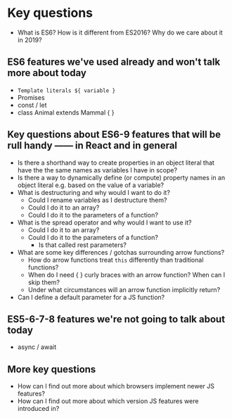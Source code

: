 # Key questions
- What is ES6? How is it different from ES2016? Why do we care about it in 2019?

## ES6 features we've used already and won't talk more about today
- `Template literals ${ variable }`
- Promises
- const / let
- class Animal extends Mammal { }

## Key questions about ES6-9 features that will be rull handy —— in React and in general
- Is there a shorthand way to create properties in an object literal that have the the same names as variables I have in scope?
- Is there a way to dynamically define (or compute) property names in an object literal e.g. based on the value of a variable?
- What is destructuring and why would I want to do it?
  - Could I rename variables as I destructure them?
  - Could I do it to an array?
  - Could I do it to the parameters of a function?
- What is the spread operator and why would I want to use it?
  - Could I do it to an array?
  - Could I do it to the parameters of a function? 
    - Is that called rest parameters?
- What are some key differences / gotchas surrounding arrow functions?
  - How do arrow functions treat `this` differently than traditional functions?
  - When do I need { } curly braces with an arrow function? When can I skip them?
  - Under what circumstances will an arrow function implicitly return?
- Can I define a default parameter for a JS function?

## ES5-6-7-8 features we're not going to talk about today
- async / await

## More key questions
- How can I find out more about which browsers implement newer JS features?
- How can I find out more about which version JS features were introduced in?

